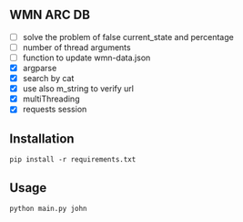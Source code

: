 ## WMN ARC DB

- [ ] solve the problem of false current_state and percentage
- [ ] number of thread arguments
- [ ] function to update wmn-data.json
- [x] argparse
- [x] search by cat
- [x] use also m_string to verify url
- [x] multiThreading
- [x] requests session

## Installation

```shell
pip install -r requirements.txt
```

## Usage

```shell
python main.py john
```
